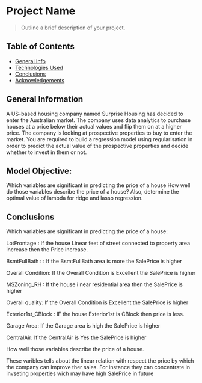 # Project Name
> Outline a brief description of your project.


## Table of Contents
* [General Info](#general-information)
* [Technologies Used](#technologies-used)
* [Conclusions](#conclusions)
* [Acknowledgements](#acknowledgements)

<!-- You can include any other section that is pertinent to your problem -->

## General Information
A US-based housing company named Surprise Housing has decided to enter the Australian market. The company uses data analytics to purchase houses at a price below their actual values and flip them on at a higher price. The company is looking at prospective properties to buy to enter the market. You are required to build a regression model using regularisation in order to predict the actual value of the prospective properties and decide whether to invest in them or not.

## Model Objective:

Which variables are significant in predicting the price of a house
How well do those variables describe the price of a house?
Also, determine the optimal value of lambda for ridge and lasso regression.

## Conclusions
Which variables are significant in predicting the price of a house:

LotFrontage : If the house Linear feet of street connected to property area increase then the Price increase.

BsmtFullBath : : If the BsmtFullBath area is more the SalePrice is higher

Overall Condition: If the Overall Condition is Excellent the SalePrice is higher

MSZoning_RH : If the house i near residential area then the SalePrice is higher

Overall quality: If the Overall Condition is Excellent the SalePrice is higher

Exterior1st_CBlock : IF the house Exterior1st is CBlock then price is less.

Garage Area: If the Garage area is high the SalePrice is higher

CentralAir: If the CentralAir is Yes the SalePrice is higher

How well those variables describe the price of a house.

These varibles tells about the linear relation with respect the price by which the company can improve ther sales. For instance they can concentrate in invseting properties wich may have high SalePrice in future
